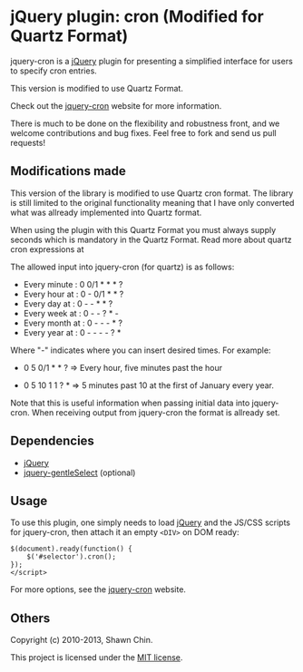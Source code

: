# jQuery plugin: cron (Modified for Quartz Format)

jquery-cron is a [jQuery] plugin for
presenting a simplified interface for users to specify cron entries.

This version is modified to use Quartz Format.

Check out the [jquery-cron] website for more information.

There is much to be done on the flexibility and robustness front,
and we welcome contributions and bug fixes. Feel free to fork
and send us pull requests!

## Modifications made

This version of the library is modified to use Quartz cron format.
The library is still limited to the original functionality meaning
that I have only converted what was allready implemented into Quartz format.

When using the plugin with this Quartz Format you must always supply
seconds which is mandatory in the Quartz Format. Read more about
quartz cron expressions at

[quartz]: http://www.quartz-scheduler.org/documentation/quartz-1.x/tutorials/crontrigger "quartz cron expressions"

The allowed input into jquery-cron (for quartz) is as follows:

* Every minute    : 0 0/1 * * * ?
* Every hour at   : 0 - 0/1 * * ?
* Every day at    : 0 - - * * ?
* Every week at   : 0 - - ? * -
* Every month at  : 0 - - - * ?
* Every year at   : 0 - - - - ? *

Where "-" indicates where you can insert desired times. For example:

* 0 5 0/1 * * ?    => Every hour, five minutes past the hour

* 0 5 10 1 1 ? *   => 5 minutes past 10 at the first of January every year.

Note that this is useful information when passing initial data into jquery-cron.
When receiving output from jquery-cron the format is allready set.

## Dependencies

 * [jQuery]
 * [jquery-gentleSelect] (optional)

## Usage

To use this plugin, one simply needs to load [jQuery]
and the JS/CSS scripts for jquery-cron, then attach it an empty `<DIV>`
on DOM ready:

    $(document).ready(function() {
        $('#selector').cron();
    });
    </script>

For more options, see the [jquery-cron] website.


## Others

Copyright (c) 2010-2013, Shawn Chin.

This project is licensed under the [MIT license].

 [jQuery]: http://jquery.com "jQuery"
 [jquery-cron]: http://shawnchin.github.com/jquery-cron "jquery-cron"
 [jquery-gentleSelect]: http://shawnchin.github.com/jquery-gentleSelect "jquery-gentleSelect"
 [MIT License]: http://www.opensource.org/licenses/mit-license.php "MIT License"
